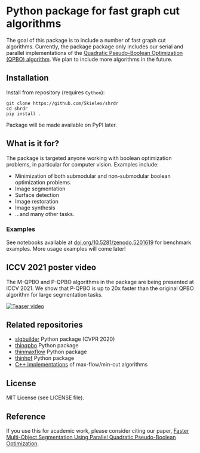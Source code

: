 # Python package for fast graph cut algorithms
The goal of this package is to include a number of fast graph cut algorithms. Currently, the package package only includes our serial and parallel implementations of the [Quadratic Pseudo-Boolean Optimization (QPBO) algorithm](https://github.com/Skielex/QPBO). We plan to include more algorithms in the future.

## Installation
Install from repository (requires `Cython`):
```
git clone https://github.com/Skielex/shrdr
cd shrdr
pip install .
```
Package will be made available on PyPI later.

## What is it for?
The package is targeted anyone working with boolean optimization problems, in particular for computer vision. Examples include:
- Minimization of both submodular and non-submodular boolean optimization problems.
- Image segmentation
- Surface detection
- Image restoration
- Image synthesis
- ...and many other tasks.

### Examples
See notebooks available at [doi.org/10.5281/zenodo.5201619](https://doi.org/10.5281/zenodo.5201619) for benchmark examples. More usage examples will come later!

## ICCV 2021 poster video
The M-QPBO and P-QPBO algorithms in the package are being presented at ICCV 2021. We show that P-QPBO is up to 20x faster than the original QPBO algorithm for large segmentation tasks.

[![Teaser video](https://img.youtube.com/vi/79vvYSLXA4s/0.jpg)](https://youtu.be/79vvYSLXA4s)

## Related repositories
- [slgbuilder](https://github.com/Skielex/slgbuilder) Python package (CVPR 2020)
- [thinqpbo](https://github.com/Skielex/thinqpbo) Python package
- [thinmaxflow](https://github.com/Skielex/thinmaxflow) Python package
- [thinhpf](https://github.com/Skielex/thinhpf) Python package
- [C++ implementations](https://github.com/patmjen/maxflow_algorithms) of max-flow/min-cut algorithms

## License
MIT License (see LICENSE file).

## Reference
If you use this for academic work, please consider citing our paper, [Faster Multi-Object Segmentation Using Parallel Quadratic Pseudo-Boolean Optimization](https://openaccess.thecvf.com/content/ICCV2021/html/Jeppesen_Faster_Multi-Object_Segmentation_Using_Parallel_Quadratic_Pseudo-Boolean_Optimization_ICCV_2021_paper.html).